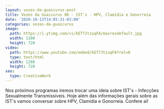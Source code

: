 ```yaml
---
layout: vozes-da-guaicurus-post
title: Vozes da Guaicurus 06 - IST's - HPV, Clamídia e Gonorreia
date: '2020-10-13T14:05:31-03:00'
categories: vozes-da-guaicurus
image:
  path: https://i.ytimg.com/vi/kET7JtzuqFA/maxresdefault.jpg
  width: 1280
  height: 720
video:
  path: https://www.youtube.com/embed/kET7JtzuqFA?rel=0
  type: text/html
  width: 1280
  height: 720
seo:
  type: CreativeWork
---
```

Nos próximos programas iremos trocar uma ideia sobre IST's - Infecções Sexualmente Transmissíveis. Hoje além das informações gerais sobre as IST's vamos conversar sobre HPV, Clamídia e Gonorreia. Confere aí!
